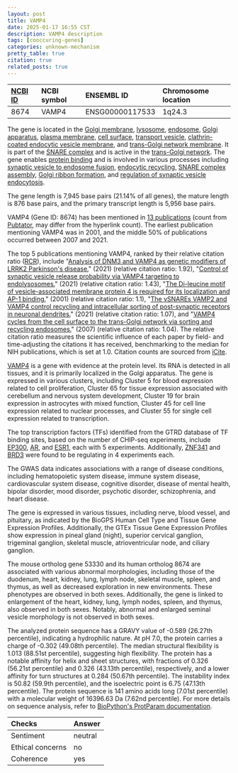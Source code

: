 ```yaml
---
layout: post
title: VAMP4
date: 2025-01-17 16:55 CST
description: VAMP4 description
tags: [cooccuring-genes]
categories: unknown-mechanism
pretty_table: true
citation: true
related_posts: true
---
```




| [NCBI ID](https://www.ncbi.nlm.nih.gov/gene/8674) | NCBI symbol | ENSEMBL ID | Chromosome location |
| :-------- | :------- | :-------- | :------- |
| 8674  | VAMP4 | ENSG00000117533 | 1q24.3 |



The gene is located in the [Golgi membrane](https://amigo.geneontology.org/amigo/term/GO:0000139), [lysosome](https://amigo.geneontology.org/amigo/term/GO:0005764), [endosome](https://amigo.geneontology.org/amigo/term/GO:0005768), [Golgi apparatus](https://amigo.geneontology.org/amigo/term/GO:0005794), [plasma membrane](https://amigo.geneontology.org/amigo/term/GO:0005886), [cell surface](https://amigo.geneontology.org/amigo/term/GO:0009986), [transport vesicle](https://amigo.geneontology.org/amigo/term/GO:0030133), [clathrin-coated endocytic vesicle membrane](https://amigo.geneontology.org/amigo/term/GO:0030669), and [trans-Golgi network membrane](https://amigo.geneontology.org/amigo/term/GO:0032588). It is part of the [SNARE complex](https://amigo.geneontology.org/amigo/term/GO:0031201) and is active in the [trans-Golgi network](https://amigo.geneontology.org/amigo/term/GO:0005802). The gene enables [protein binding](https://amigo.geneontology.org/amigo/term/GO:0005515) and is involved in various processes including [synaptic vesicle to endosome fusion](https://amigo.geneontology.org/amigo/term/GO:0016189), [endocytic recycling](https://amigo.geneontology.org/amigo/term/GO:0032456), [SNARE complex assembly](https://amigo.geneontology.org/amigo/term/GO:0035493), [Golgi ribbon formation](https://amigo.geneontology.org/amigo/term/GO:0090161), and [regulation of synaptic vesicle endocytosis](https://amigo.geneontology.org/amigo/term/GO:1900242).


The gene length is 7,945 base pairs (21.14% of all genes), the mature length is 876 base pairs, and the primary transcript length is 5,956 base pairs.


VAMP4 (Gene ID: 8674) has been mentioned in [13 publications](https://pubmed.ncbi.nlm.nih.gov/?term=%22VAMP4%22) (count from [Pubtator](https://academic.oup.com/nar/article/47/W1/W587/5494727), may differ from the hyperlink count). The earliest publication mentioning VAMP4 was in 2001, and the middle 50% of publications occurred between 2007 and 2021.


The top 5 publications mentioning VAMP4, ranked by their relative citation ratio ([RCR](https://journals.plos.org/plosbiology/article?id=10.1371/journal.pbio.1002541)), include "[Analysis of DNM3 and VAMP4 as genetic modifiers of LRRK2 Parkinson's disease.](https://pubmed.ncbi.nlm.nih.gov/32873436)" (2021) (relative citation ratio: 1.92), "[Control of synaptic vesicle release probability via VAMP4 targeting to endolysosomes.](https://pubmed.ncbi.nlm.nih.gov/33931449)" (2021) (relative citation ratio: 1.43), "[The Di-leucine motif of vesicle-associated membrane protein 4 is required for its localization and AP-1 binding.](https://pubmed.ncbi.nlm.nih.gov/11598115)" (2001) (relative citation ratio: 1.1), "[The vSNAREs VAMP2 and VAMP4 control recycling and intracellular sorting of post-synaptic receptors in neuronal dendrites.](https://pubmed.ncbi.nlm.nih.gov/34496238)" (2021) (relative citation ratio: 1.07), and "[VAMP4 cycles from the cell surface to the trans-Golgi network via sorting and recycling endosomes.](https://pubmed.ncbi.nlm.nih.gov/17327277)" (2007) (relative citation ratio: 1.04). The relative citation ratio measures the scientific influence of each paper by field- and time-adjusting the citations it has received, benchmarking to the median for NIH publications, which is set at 1.0. Citation counts are sourced from [iCite](https://icite.od.nih.gov).


[VAMP4](https://www.proteinatlas.org/ENSG00000117533-VAMP4) is a gene with evidence at the protein level. Its RNA is detected in all tissues, and it is primarily localized in the Golgi apparatus. The gene is expressed in various clusters, including Cluster 5 for blood expression related to cell proliferation, Cluster 65 for tissue expression associated with cerebellum and nervous system development, Cluster 19 for brain expression in astrocytes with mixed function, Cluster 45 for cell line expression related to nuclear processes, and Cluster 55 for single cell expression related to transcription.


The top transcription factors (TFs) identified from the GTRD database of TF binding sites, based on the number of CHIP-seq experiments, include [EP300](https://www.ncbi.nlm.nih.gov/gene/2033), [AR](https://www.ncbi.nlm.nih.gov/gene/367), and [ESR1](https://www.ncbi.nlm.nih.gov/gene/2099), each with 5 experiments. Additionally, [ZNF341](https://www.ncbi.nlm.nih.gov/gene/84905) and [BRD3](https://www.ncbi.nlm.nih.gov/gene/8019) were found to be regulating in 4 experiments each.



The GWAS data indicates associations with a range of disease conditions, including hematopoietic system disease, immune system disease, cardiovascular system disease, cognitive disorder, disease of mental health, bipolar disorder, mood disorder, psychotic disorder, schizophrenia, and heart disease.



The gene is expressed in various tissues, including nerve, blood vessel, and pituitary, as indicated by the BioGPS Human Cell Type and Tissue Gene Expression Profiles. Additionally, the GTEx Tissue Gene Expression Profiles show expression in pineal gland (night), superior cervical ganglion, trigeminal ganglion, skeletal muscle, atrioventricular node, and ciliary ganglion.



The mouse ortholog gene 53330 and its human ortholog 8674 are associated with various abnormal morphologies, including those of the duodenum, heart, kidney, lung, lymph node, skeletal muscle, spleen, and thymus, as well as decreased exploration in new environments. These phenotypes are observed in both sexes. Additionally, the gene is linked to enlargement of the heart, kidney, lung, lymph nodes, spleen, and thymus, also observed in both sexes. Notably, abnormal and enlarged seminal vesicle morphology is not observed in both sexes.


The analyzed protein sequence has a GRAVY value of -0.589 (26.27th percentile), indicating a hydrophilic nature. At pH 7.0, the protein carries a charge of -0.302 (49.08th percentile). The median structural flexibility is 1.013 (88.51st percentile), suggesting high flexibility. The protein has a notable affinity for helix and sheet structures, with fractions of 0.326 (56.21st percentile) and 0.326 (43.13th percentile), respectively, and a lower affinity for turn structures at 0.284 (50.67th percentile). The instability index is 50.82 (59.9th percentile), and the isoelectric point is 6.75 (47.13th percentile). The protein sequence is 141 amino acids long (7.01st percentile) with a molecular weight of 16396.63 Da (7.62nd percentile). For more details on sequence analysis, refer to [BioPython's ProtParam documentation](https://biopython.org/docs/1.75/api/Bio.SeqUtils.ProtParam.html).





| Checks    | Answer |
| :-------- | :------- |
| Sentiment  | neutral   |
| Ethical concerns | no     |
| Coherence    | yes    |